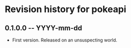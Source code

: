 # Revision history for pokeapi

## 0.1.0.0 -- YYYY-mm-dd

* First version. Released on an unsuspecting world.
